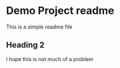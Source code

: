 # Demo Project readme

This is a simple readme file

## Heading 2

I hope this is not much of a problem
